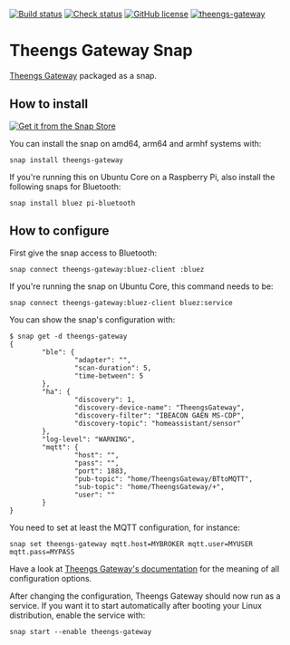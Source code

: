 [![Build status](https://github.com/theengs/gateway-snap/workflows/Build/badge.svg)](https://github.com/theengs/gateway-snap/actions)
[![Check status](https://github.com/theengs/gateway-snap/workflows/Check/badge.svg)](https://github.com/theengs/gateway-snap/actions)
[![GitHub license](https://img.shields.io/github/license/theengs/gateway-snap.svg)](https://github.com/theengs/gateway-snap/blob/development/LICENSE)
[![theengs-gateway](https://snapcraft.io/theengs-gateway/badge.svg)](https://snapcraft.io/theengs-gateway)

# Theengs Gateway Snap

[Theengs Gateway](https://github.com/theengs/gateway) packaged as a snap.

## How to install

[![Get it from the Snap Store](https://snapcraft.io/static/images/badges/en/snap-store-white.svg)](https://snapcraft.io/theengs-gateway)

You can install the snap on amd64, arm64 and armhf systems with:

```shell
snap install theengs-gateway
```

If you're running this on Ubuntu Core on a Raspberry Pi, also install the following snaps for Bluetooth:

```shell
snap install bluez pi-bluetooth
```

## How to configure

First give the snap access to Bluetooth:

```shell
snap connect theengs-gateway:bluez-client :bluez
```

If you're running the snap on Ubuntu Core, this command needs to be:

```shell
snap connect theengs-gateway:bluez-client bluez:service
```

You can show the snap's configuration with:

```shell
$ snap get -d theengs-gateway
{
        "ble": {
                "adapter": "",
                "scan-duration": 5,
                "time-between": 5
        },
        "ha": {
                "discovery": 1,
                "discovery-device-name": "TheengsGateway",
                "discovery-filter": "IBEACON GAEN MS-CDP",
                "discovery-topic": "homeassistant/sensor"
        },
        "log-level": "WARNING",
        "mqtt": {
                "host": "",
                "pass": "",
                "port": 1883,
                "pub-topic": "home/TheengsGateway/BTtoMQTT",
                "sub-topic": "home/TheengsGateway/+",
                "user": ""
        }
}
```

You need to set at least the MQTT configuration, for instance:

```shell
snap set theengs-gateway mqtt.host=MYBROKER mqtt.user=MYUSER mqtt.pass=MYPASS
```

Have a look at [Theengs Gateway's documentation](https://gateway.theengs.io/use/use.html#details-options) for the meaning of all configuration options.

After changing the configuration, Theengs Gateway should now run as a service. If you want it to start automatically after booting your Linux distribution, enable the service with:

```shell
snap start --enable theengs-gateway
```
